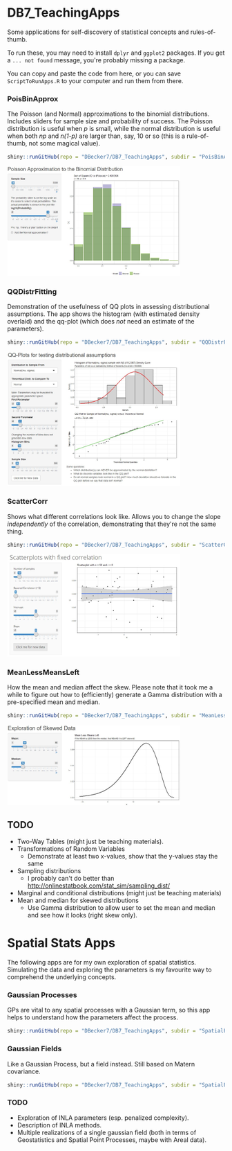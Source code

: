 # DB7_TeachingApps

Some applications for self-discovery of statistical concepts and rules-of-thumb.

To run these, you may need to install `dplyr` and `ggplot2` packages. If you get a `... not found` message, you're probably missing a package.

You can copy and paste the code from here, or you can save `ScriptToRunApps.R` to your computer and run them from there.

### PoisBinApprox

The Poisson (and Normal) approximations to the binomial distributions. Includes sliders for sample size and probability of success. The Poisson distribution is useful when *p* is small, while the normal distribution is useful when both *np* and *n(1-p)* are larger than, say, 10 or so (this is a rule-of-thumb, not some magical value).


```r
shiny::runGitHub(repo = "DBecker7/DB7_TeachingApps", subdir = "PoisBinApprox")
```

<img src="ReadmeFigs/PoisBinApprox.jpg" width="400">

### QQDistrFitting

Demonstration of the usefulness of QQ plots in assessing distributional assumptions. The app shows the histogram (with estimated density overlaid) and the qq-plot (which does *not* need an estimate of the parameters).

```r
shiny::runGitHub(repo = "DBecker7/DB7_TeachingApps", subdir = "QQDistrFitting")
```

<img src="ReadmeFigs/QQDistrFitting.jpg" width="400">

### ScatterCorr

Shows what different correlations look like. Allows you to change the slope *independently* of the correlation, demonstrating that they're not the same thing.

```r
shiny::runGitHub(repo = "DBecker7/DB7_TeachingApps", subdir = "ScatterCorr")
```

<img src="ReadmeFigs/ScatterCorr.jpg" width="400">


### MeanLessMeansLeft

How the mean and median affect the skew. Please note that it took me a while to figure out how to (efficiently) generate a Gamma distribution with a pre-specified mean and median.


```r
shiny::runGitHub(repo = "DBecker7/DB7_TeachingApps", subdir = "MeanLessMeansLeft")
```

<img src="ReadmeFigs/MeanLessMeansLeft.jpg" width="400">



## TODO

- Two-Way Tables (might just be teaching materials).
- Transformations of Random Variables
    - Demonstrate at least two x-values, show that the y-values stay the same
- Sampling distributions 
    - I probably can't do better than <a href="http://onlinestatbook.com/stat_sim/sampling_dist/">http://onlinestatbook.com/stat_sim/sampling_dist/</a>
- Marginal and conditional distributions (might just be teaching materials)
- Mean and median for skewed distributions
    - Use Gamma distribution to allow user to set the mean and median and see how it looks (right skew only).


# Spatial Stats Apps

The following apps are for my own exploration of spatial statistics. Simulating the data and exploring the parameters is my favourite way to comprehend the underlying concepts.

### Gaussian Processes

GPs are vital to any spatial processes with a Gaussian term, so this app helps to understand how the parameters affect the process.

```r
shiny::runGitHub(repo = "DBecker7/DB7_TeachingApps", subdir = "SpatialFun/GausProcess_Matern")
```

### Gaussian Fields

Like a Gaussian Process, but a field instead. Still based on Matern covariance.

```r
shiny::runGitHub(repo = "DBecker7/DB7_TeachingApps", subdir = "SpatialFun/GausField_Matern")
```


### TODO

- Exploration of INLA parameters (esp. penalized complexity).
- Description of INLA methods.
- Multiple realizations of a single gaussian field (both in terms of Geostatistics and Spatial Point Processes, maybe with Areal data).






